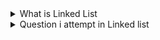 <details>
<summary>What is Linked List</summary>
<h4>A linked list is a linear data structure that consists of a series of nodes connected by references in Java. Each node contains data and a reference to the next node in the list.</h4>
<img width=full height="350vh" src="https://blogger.googleusercontent.com/img/b/R29vZ2xl/AVvXsEgK-8xjAUjLM0Xx-vHAXeYCEIUS9mwyoL0nidVGJLdmb_x5tI-2wE-K4ONNuEkRujxUviSeEd3lNxZtJzS5_ruq_xp7sMpfZh6M5m50cDJE-QLF0oOJR_ntd--1E2kHwTsUA8ub0RpXyaqlAPawaIGh_SLGqrCDPJn-VTU5WughA0Ptg3MiTl6RZLD5/w1200-h630-p-k-no-nu/singly%20linked%20list%20find%20nth%20node%20from%20last%20educative.png"> </img>
</details>

<details>
<summary>Question i attempt in Linked list </summary>
<hr>
<ul>
    <li> Delete the Middle Node of a Linked List --> <a target="_blank" href="https://leetcode.com/problems/delete-the-middle-node-of-a-linked-list"> LeetCode 2095 </a></li>
    <li> Remove Nth Node From End of List --> <a target="_blank" href="https://leetcode.com/problems/remove-nth-node-from-end-of-list"> LeetCode 19 </a></li>
    <li> Rotate List --> <a target="_blank" href="https://leetcode.com/problems/rotate-list/"> LeetCode 61 </a></li>
    <li> Add Two Numbers --> <a target="_blank" href="https://leetcode.com/problems/add-two-numbers"> LeetCode 2 </a></li>
    <li> Remove Duplicates from Sorted List --> <a target="_blank" href="https://www.codechef.com/practice/course/linked-lists/LINKLISTF/problems/PREP55"> Code Chef </a></li>
    <li> Split Linked List in Parts --> <a target="_blank" href="https://leetcode.com/problems/split-linked-list-in-parts"> LeetCode 725 </a></li>
    <li> Spiral Matrix IV --> <a target="_blank" href="https://leetcode.com/problems/spiral-matrix-iv/"> LeetCode 2326 </a></li>
    <li> Reverse Linked List --> <a target="_blank" href="https://leetcode.com/problems/reverse-linked-list/"> LeetCode 206 </a></li>
    <li> Insert Greatest Common Divisors in Linked List --> <a target="_blank" href="https://leetcode.com/problems/insert-greatest-common-divisors-in-linked-list/"> LeetCode 2807 </a></li>
    
</ul>
</details>
